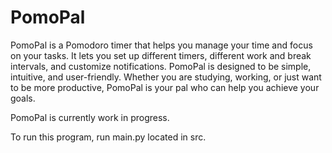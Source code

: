 # PomoPal
PomoPal is a Pomodoro timer that helps you manage your time and focus on your tasks. It lets you set up different timers, different work and break intervals, and customize notifications. PomoPal is designed to be simple, intuitive, and user-friendly. Whether you are studying, working, or just want to be more productive, PomoPal is your pal who can help you achieve your goals.

PomoPal is currently work in progress.

To run this program, run main.py located in src.
